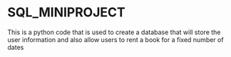 # SQL_MINIPROJECT
This is a python code that is used to create a database that will store the user information and also allow users to rent a book for a fixed number of dates
